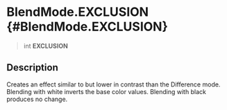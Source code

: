 BlendMode.EXCLUSION {#BlendMode.EXCLUSION}
===================

> int **EXCLUSION**

Description
-----------

Creates an effect similar to but lower in contrast than the Difference
mode. Blending with white inverts the base color values. Blending with
black produces no change.
